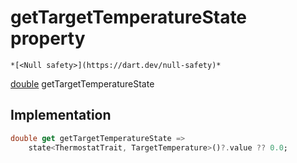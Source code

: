 


# getTargetTemperatureState property




    *[<Null safety>](https://dart.dev/null-safety)*




[double](https://api.flutter.dev/flutter/dart-core/double-class.html) getTargetTemperatureState
  







## Implementation

```dart
double get getTargetTemperatureState =>
    state<ThermostatTrait, TargetTemperature>()?.value ?? 0.0;
```








